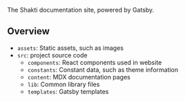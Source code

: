 The Shakti documentation site, powered by Gatsby.

## Overview
- `assets`: Static assets, such as images
- `src`: project source code
  - `components`: React components used in website
  - `constants`: Constant data, such as theme information
  - `content`: MDX documentation pages
  - `lib`: Common library files
  - `templates`: Gatsby templates